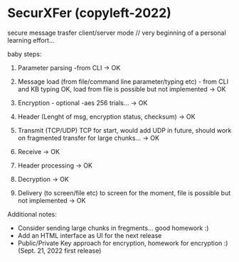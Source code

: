 # SecurXFer (copyleft-2022)

secure message trasfer client/server mode // very beginning of a personal learning effort...

baby steps:


1. Parameter parsing -from CLI  -> OK

2. Message load (from file/command line parameter/typing etc) - from CLI and KB typing OK, load from file is possible but not implemented -> OK

3. Encryption - optional -aes 256 trials... -> OK

4. Header (Lenght of msg, encryption status, checksum) -> OK

5. Transmit (TCP/UDP) TCP for start, would add UDP in future, should work on fragmented transfer for large chunks... -> OK

6. Receive -> OK

7. Header processing -> OK

8. Decryption -> OK

9. Delivery (to screen/file etc) to screen for the moment, file is possible but not implemented -> OK

Additional notes:

* Consider sending large chunks in fregments... good homework :)
* Add an HTML interface as UI for the next release
* Public/Private Key approach for encryption, homework for encryption :)
(Sept. 21, 2022 first release)

